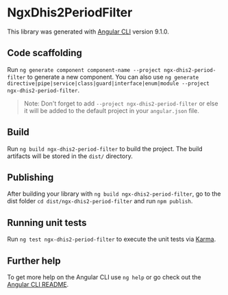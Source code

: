 # NgxDhis2PeriodFilter

This library was generated with [Angular CLI](https://github.com/angular/angular-cli) version 9.1.0.

## Code scaffolding

Run `ng generate component component-name --project ngx-dhis2-period-filter` to generate a new component. You can also use `ng generate directive|pipe|service|class|guard|interface|enum|module --project ngx-dhis2-period-filter`.
> Note: Don't forget to add `--project ngx-dhis2-period-filter` or else it will be added to the default project in your `angular.json` file. 

## Build

Run `ng build ngx-dhis2-period-filter` to build the project. The build artifacts will be stored in the `dist/` directory.

## Publishing

After building your library with `ng build ngx-dhis2-period-filter`, go to the dist folder `cd dist/ngx-dhis2-period-filter` and run `npm publish`.

## Running unit tests

Run `ng test ngx-dhis2-period-filter` to execute the unit tests via [Karma](https://karma-runner.github.io).

## Further help

To get more help on the Angular CLI use `ng help` or go check out the [Angular CLI README](https://github.com/angular/angular-cli/blob/master/README.md).
